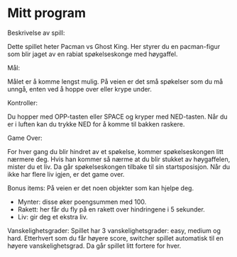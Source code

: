 # Mitt program

Beskrivelse av spill:

Dette spillet heter Pacman vs Ghost King. Her styrer du en pacman-figur som blir jaget av en rabiat spøkelseskonge med høygaffel.

Mål:

Målet er å komme lengst mulig. På veien er det små spøkelser som du må unngå, enten ved å hoppe over eller krype under. 

Kontroller:

Du hopper med OPP-tasten eller SPACE og kryper med NED-tasten. Når du er i luften kan du trykke NED for å komme til bakken raskere. 

Game Over:

For hver gang du blir hindret av et spøkelse, kommer spøkelseskongen litt nærmere deg. Hvis han kommer så nærme at du blir stukket av høygaffelen, mister du et liv. Da går spøkelseskongen tilbake til sin startsposisjon.
 Når du ikke har flere liv igjen, er det game over.

Bonus items:
På veien er det noen objekter som kan hjelpe deg.
- Mynter: disse øker poengsummen med 100.
- Rakett: her får du fly på en rakett over hindringene i 5 sekunder. 
- Liv: gir deg et ekstra liv.

Vanskelighetsgrader:
Spillet har 3 vanskelighetsgrader: easy, medium og hard.
Etterhvert som du får høyere score, switcher spillet automatisk til en høyere vanskelighetsgrad. Da går spillet litt fortere for hver.

